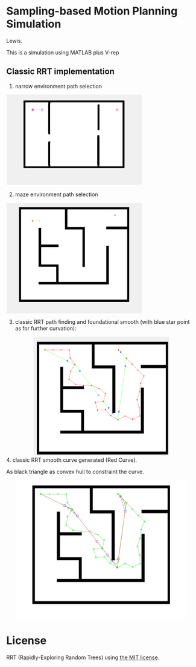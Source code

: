 # Sampling-based Motion Planning Simulation 

Lewis.

This is a simulation using MATLAB plus V-rep



## Classic RRT implementation

1. narrow environment path selection

<img src="RRT/classicRRT/narrow2.gif" width="360">

2. maze environment path selection

<img src="RRT/classicRRT/classicRRT1.gif" width="360" align="center">

3. classic RRT path finding and foundational smooth (with blue star point as for further curvation):

<div style="text-align:center;">
    <img src="RRT/classicRRT/rawSmooth.png" width="360">
</div>
4. classic RRT smooth curve generated (Red Curve).

   As black triangle as convex hull to constraint the curve. 

<div style="text-align:center;">
    <img src="RRT/classicRRT/classicCurve.jpg" width="450">
</div>

# License

RRT (Rapidly-Exploring Random Trees) using [the MIT license](LICENSE).

